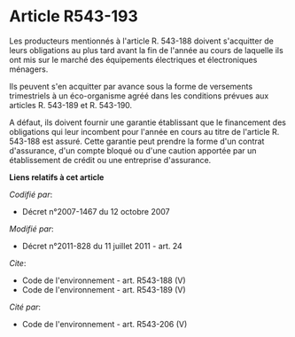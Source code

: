 # Article R543-193

Les producteurs mentionnés à l'article R. 543-188 doivent s'acquitter de leurs obligations au plus tard avant la fin de
l'année au cours de laquelle ils ont mis sur le marché des équipements électriques et électroniques ménagers. 

Ils peuvent s'en acquitter par avance sous la forme de versements trimestriels à un éco-organisme agréé dans les conditions
prévues aux articles R. 543-189 et R. 543-190. 

A défaut, ils doivent fournir une garantie établissant que le financement des obligations qui leur incombent pour l'année en
cours au titre de l'article R. 543-188 est assuré. Cette garantie peut prendre la forme d'un contrat d'assurance, d'un compte
bloqué ou d'une caution apportée par un établissement de crédit ou une entreprise d'assurance.

**Liens relatifs à cet article**

_Codifié par_:

  - Décret n°2007-1467 du 12 octobre 2007

_Modifié par_:

  - Décret n°2011-828 du 11 juillet 2011 - art. 24

_Cite_:

  - Code de l'environnement - art. R543-188 (V)
  - Code de l'environnement - art. R543-189 (V)

_Cité par_:

  - Code de l'environnement - art. R543-206 (V)

